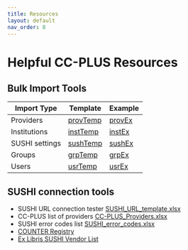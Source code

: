 ```yaml
---
title: Resources
layout: default
nav_order: 8
---
```

# Helpful CC-PLUS Resources

## Bulk Import Tools

| Import Type   | Template | Example |
| ------------- | -------- | ------- |
| Providers     | [provTemp](resources/Providers_template.xls) | [provEx](resources/Providers_example.xls)  |
| Institutions  | [instTemp](resources/Insitutions_template.xls) | [instEx](resources/Institutions_example.xls)  |
| SUSHI settings| [sushTemp](resources/SushiSettings_template.xls) | [sushEx](resources/SushiSettings_example.xls)  |
| Groups        | [grpTemp](resources/InstitutionGroups_template.xls)  | [grpEx](resources/InstitutionGroups_example.xls)   |
| Users         | [usrTemp](resources/Users_template.xls)  | [usrEx](resources/Users_example.xls)   |

## SUSHI connection tools
* SUSHI URL connection tester [SUSHI_URL_template.xlsx](SUSHI_URL_template.xlsx)
* CC-PLUS list of providers [CC-PLUS_Providers.xlsx](CC-PLUS_Providers.xlsx)
* SUSHI error codes list [SUSHI_error_codes.xlsx](SUSHI_error_codes.xlsx)
* [COUNTER Registry](https://www.projectcounter.org/about/register/)
* [Ex Libris SUSHI Vendor List](https://knowledge.exlibrisgroup.com/Alma/Product_Documentation/010Alma_Online_Help_(English)/020Acquisitions/090Acquisitions_Infrastructure/010Managing_Vendors/SUSHI_Vendor_Lists)


